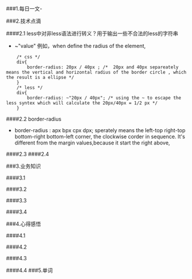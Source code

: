
###1.每日一文-

###2.技术点滴

####2.1 less中对非less语法进行转义？用于输出一些不合法的less的字符串
* ~"value" 例如，when define the radius of the element, 
```
	/* css */
	div{
		border-radius: 20px / 40px ; /*  20px and 40px separeately means the vertical and horizontal radius of the border circle , which the result is a ellipse */
	}
	/* less */
	div{
		border-radius: ~"20px / 40px"; /* using the ~ to escape the less syntex which will calculate the 20px/40px = 1/2 px */
	}
```


####2.2 border-radius 
* border-radius : apx bpx cpx dpx; sperately means the left-top right-top bottom-right bottom-left corner, the clockwise corder in sequence. It's different from the margin values,because it start the right above,

####2.3 
####2.4 

###3.业务知识

####3.1 

####3.2

####3.3

####3.4

###4.心得感悟

####4.1

####4.2

####4.3

####4.4
###5.单词
